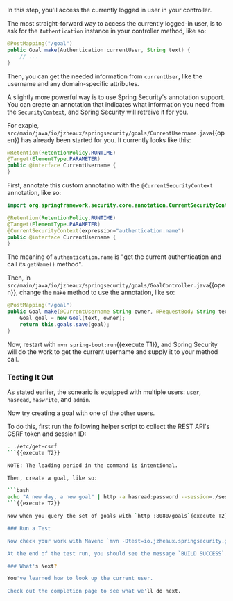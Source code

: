 In this step, you'll access the currently logged in user in your controller.

The most straight-forward way to access the currently logged-in user, is to ask for the `Authentication` instance in your controller method, like so:

```java
@PostMapping("/goal")
public Goal make(Authentication currentUser, String text) {
    // ...
}
```

Then, you can get the needed information from `currentUser`, like the username and any domain-specific attributes.

A slightly more powerful way is to use Spring Security's annotation support.
You can create an annotation that indicates what information you need from the `SecurityContext`, and Spring Security will retreive it for you.

For exaple, `src/main/java/io/jzheaux/springsecurity/goals/CurrentUsername.java`{{open}} has already been started for you.
It currently looks like this:

```java
@Retention(RetentionPolicy.RUNTIME)
@Target(ElementType.PARAMETER)
public @interface CurrentUsername {
}
```

First, annotate this custom annotatino with the `@CurrentSecurityContext` annotation, like so:

```java
import org.springframework.security.core.annotation.CurrentSecurityContext;

@Retention(RetentionPolicy.RUNTIME)
@Target(ElementType.PARAMETER)
@CurrentSecurityContext(expression="authentication.name")
public @interface CurrentUsername {
}
```

The meaning of `authentication.name` is "get the current authentication and call its `getName()` method".

Then, in `src/main/java/io/jzheaux/springsecurity/goals/GoalController.java`{{open}}, change the `make` method to use the annotation, like so:

```java
@PostMapping("/goal")
public Goal make(@CurrentUsername String owner, @RequestBody String text) {
    Goal goal = new Goal(text, owner);
    return this.goals.save(goal);
}
```

Now, restart with `mvn spring-boot:run`{{execute T1}}, and Spring Security will do the work to get the current username and supply it to your method call.

### Testing It Out

As stated earlier, the scneario is equipped with multiple users: `user`, `hasread`, `haswrite`, and `admin`.

Now try creating a goal with one of the other users.

To do this, first run the following helper script to collect the REST API's CSRF token and session ID:

```bash
. ./etc/get-csrf
```{{execute T2}}

NOTE: The leading period in the command is intentional.

Then, create a goal, like so:

```bash
echo "A new day, a new goal" | http -a hasread:password --session=./session.json :8080/goal X-CSRF-TOKEN:$CSRF
```{{execute T2}}

Now when you query the set of goals with `http :8080/goals`{execute T2}, you'll see the new goal belongs to `hasuser` instead of `user`.

### Run a Test

Now check your work with Maven: `mvn -Dtest=io.jzheaux.springsecurity.goals.Module1_Tests#task_4 test`{{execute T2}}.

At the end of the test run, you should see the message `BUILD SUCCESS`.

### What's Next?

You've learned how to look up the current user.

Check out the completion page to see what we'll do next.